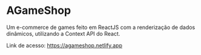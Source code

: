 # AGameShop

Um e-commerce de games feito em ReactJS com a renderização de dados dinâmicos, utilizando a Context API do React.

Link de acesso: https://agameshop.netlify.app
